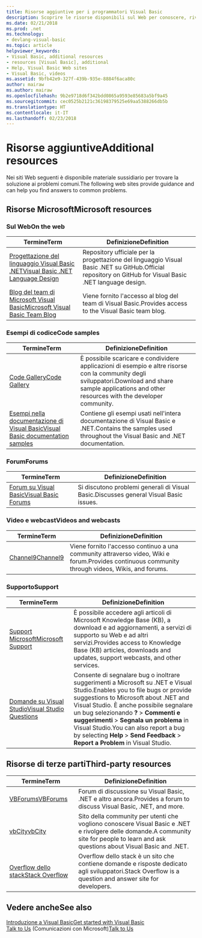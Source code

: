 ```yaml
---
title: Risorse aggiuntive per i programmatori Visual Basic
description: Scoprire le risorse disponibili sul Web per conoscere, rivolgere domande e ottenere informazioni dettagliate su Visual Basic.
ms.date: 02/21/2018
ms.prod: .net
ms.technology:
- devlang-visual-basic
ms.topic: article
helpviewer_keywords:
- Visual Basic, additional resources
- resources [Visual Basic], additional
- Help, Visual Basic Web sites
- Visual Basic, videos
ms.assetid: 9bfb42e9-327f-439b-935e-8884f6aca80c
author: mairaw
ms.author: mairaw
ms.openlocfilehash: 9b2e9718d6f342bdd0865a9593e85683a5bf9a45
ms.sourcegitcommit: cec0525b2121c36198379525e69aa5388266db5b
ms.translationtype: HT
ms.contentlocale: it-IT
ms.lasthandoff: 02/23/2018
---
```

# <a name="additional-resources"></a><span data-ttu-id="06b8c-103">Risorse aggiuntive</span><span class="sxs-lookup"><span data-stu-id="06b8c-103">Additional resources</span></span>

<span data-ttu-id="06b8c-104">Nei siti Web seguenti è disponibile materiale sussidiario per trovare la soluzione ai problemi comuni.</span><span class="sxs-lookup"><span data-stu-id="06b8c-104">The following web sites provide guidance and can help you find answers to common problems.</span></span>

## <a name="microsoft-resources"></a><span data-ttu-id="06b8c-105">Risorse Microsoft</span><span class="sxs-lookup"><span data-stu-id="06b8c-105">Microsoft resources</span></span>

### <a name="on-the-web"></a><span data-ttu-id="06b8c-106">Sul Web</span><span class="sxs-lookup"><span data-stu-id="06b8c-106">On the web</span></span>

|<span data-ttu-id="06b8c-107">Termine</span><span class="sxs-lookup"><span data-stu-id="06b8c-107">Term</span></span>|<span data-ttu-id="06b8c-108">Definizione</span><span class="sxs-lookup"><span data-stu-id="06b8c-108">Definition</span></span>|
|----------|----------------|
|[<span data-ttu-id="06b8c-109">Progettazione del linguaggio Visual Basic .NET</span><span class="sxs-lookup"><span data-stu-id="06b8c-109">Visual Basic .NET Language Design</span></span>](https://github.com/dotnet/vblang)|<span data-ttu-id="06b8c-110">Repository ufficiale per la progettazione del linguaggio Visual Basic .NET su GitHub.</span><span class="sxs-lookup"><span data-stu-id="06b8c-110">Official repository on GitHub for Visual Basic .NET language design.</span></span>|
|[<span data-ttu-id="06b8c-111">Blog del team di Microsoft Visual Basic</span><span class="sxs-lookup"><span data-stu-id="06b8c-111">Microsoft Visual Basic Team Blog</span></span>](https://blogs.msdn.microsoft.com/vbteam/)|<span data-ttu-id="06b8c-112">Viene fornito l'accesso al blog del team di Visual Basic.</span><span class="sxs-lookup"><span data-stu-id="06b8c-112">Provides access to the Visual Basic team blog.</span></span>|

### <a name="code-samples"></a><span data-ttu-id="06b8c-113">Esempi di codice</span><span class="sxs-lookup"><span data-stu-id="06b8c-113">Code samples</span></span>

|<span data-ttu-id="06b8c-114">Termine</span><span class="sxs-lookup"><span data-stu-id="06b8c-114">Term</span></span>|<span data-ttu-id="06b8c-115">Definizione</span><span class="sxs-lookup"><span data-stu-id="06b8c-115">Definition</span></span>|
|----------|----------------|
|[<span data-ttu-id="06b8c-116">Code Gallery</span><span class="sxs-lookup"><span data-stu-id="06b8c-116">Code Gallery</span></span>](https://code.msdn.microsoft.com/site/search?f%5B0%5D.Type=ProgrammingLanguage&f%5B0%5D.Value=VB&f%5B0%5D.Text=VB.NET)|<span data-ttu-id="06b8c-117">È possibile scaricare e condividere applicazioni di esempio e altre risorse con la community degli sviluppatori.</span><span class="sxs-lookup"><span data-stu-id="06b8c-117">Download and share sample applications and other resources with the developer community.</span></span>|
|[<span data-ttu-id="06b8c-118">Esempi nella documentazione di Visual Basic</span><span class="sxs-lookup"><span data-stu-id="06b8c-118">Visual Basic documentation samples</span></span>](https://github.com/dotnet/docs/tree/master/samples/snippets/visualbasic)|<span data-ttu-id="06b8c-119">Contiene gli esempi usati nell'intera documentazione di Visual Basic e .NET.</span><span class="sxs-lookup"><span data-stu-id="06b8c-119">Contains the samples used throughout the Visual Basic and .NET documentation.</span></span>|

### <a name="forums"></a><span data-ttu-id="06b8c-120">Forum</span><span class="sxs-lookup"><span data-stu-id="06b8c-120">Forums</span></span>

|<span data-ttu-id="06b8c-121">Termine</span><span class="sxs-lookup"><span data-stu-id="06b8c-121">Term</span></span>|<span data-ttu-id="06b8c-122">Definizione</span><span class="sxs-lookup"><span data-stu-id="06b8c-122">Definition</span></span>|
|----------|----------------|
|[<span data-ttu-id="06b8c-123">Forum su Visual Basic</span><span class="sxs-lookup"><span data-stu-id="06b8c-123">Visual Basic Forums</span></span>](https://social.msdn.microsoft.com/Forums/vstudio/en-US/home?forum=vbgeneral)|<span data-ttu-id="06b8c-124">Si discutono problemi generali di Visual Basic.</span><span class="sxs-lookup"><span data-stu-id="06b8c-124">Discusses general Visual Basic issues.</span></span>|

### <a name="videos-and-webcasts"></a><span data-ttu-id="06b8c-125">Video e webcast</span><span class="sxs-lookup"><span data-stu-id="06b8c-125">Videos and webcasts</span></span>

|<span data-ttu-id="06b8c-126">Termine</span><span class="sxs-lookup"><span data-stu-id="06b8c-126">Term</span></span>|<span data-ttu-id="06b8c-127">Definizione</span><span class="sxs-lookup"><span data-stu-id="06b8c-127">Definition</span></span>|
|----------|----------------|
|[<span data-ttu-id="06b8c-128">Channel9</span><span class="sxs-lookup"><span data-stu-id="06b8c-128">Channel9</span></span>](https://channel9.msdn.com/)|<span data-ttu-id="06b8c-129">Viene fornito l'accesso continuo a una community attraverso video, Wiki e forum.</span><span class="sxs-lookup"><span data-stu-id="06b8c-129">Provides continuous community through videos, Wikis, and forums.</span></span>|

### <a name="support"></a><span data-ttu-id="06b8c-130">Supporto</span><span class="sxs-lookup"><span data-stu-id="06b8c-130">Support</span></span>

|<span data-ttu-id="06b8c-131">Termine</span><span class="sxs-lookup"><span data-stu-id="06b8c-131">Term</span></span>|<span data-ttu-id="06b8c-132">Definizione</span><span class="sxs-lookup"><span data-stu-id="06b8c-132">Definition</span></span>|
|----------|----------------|
|[<span data-ttu-id="06b8c-133">Support Microsoft</span><span class="sxs-lookup"><span data-stu-id="06b8c-133">Microsoft Support</span></span>](https://support.microsoft.com)|<span data-ttu-id="06b8c-134">È possibile accedere agli articoli di Microsoft Knowledge Base (KB), a download e ad aggiornamenti, a servizi di supporto su Web e ad altri servizi.</span><span class="sxs-lookup"><span data-stu-id="06b8c-134">Provides access to Knowledge Base (KB) articles, downloads and updates, support webcasts, and other services.</span></span>|
|[<span data-ttu-id="06b8c-135">Domande su Visual Studio</span><span class="sxs-lookup"><span data-stu-id="06b8c-135">Visual Studio Questions</span></span>](https://developercommunity.visualstudio.com)|<span data-ttu-id="06b8c-136">Consente di segnalare bug o inoltrare suggerimenti a Microsoft su .NET e Visual Studio.</span><span class="sxs-lookup"><span data-stu-id="06b8c-136">Enables you to file bugs or provide suggestions to Microsoft about .NET and Visual Studio.</span></span> <span data-ttu-id="06b8c-137">È anche possibile segnalare un bug selezionando **?** > **Commenti e suggerimenti** > **Segnala un problema** in Visual Studio.</span><span class="sxs-lookup"><span data-stu-id="06b8c-137">You can also report a bug by selecting **Help** > **Send Feedback** > **Report a Problem** in Visual Studio.</span></span>|

## <a name="third-party-resources"></a><span data-ttu-id="06b8c-138">Risorse di terze parti</span><span class="sxs-lookup"><span data-stu-id="06b8c-138">Third-party resources</span></span>

|<span data-ttu-id="06b8c-139">Termine</span><span class="sxs-lookup"><span data-stu-id="06b8c-139">Term</span></span>|<span data-ttu-id="06b8c-140">Definizione</span><span class="sxs-lookup"><span data-stu-id="06b8c-140">Definition</span></span>|
|----------|----------------|
|[<span data-ttu-id="06b8c-141">VBForums</span><span class="sxs-lookup"><span data-stu-id="06b8c-141">VBForums</span></span>](http://www.vbforums.com/)|<span data-ttu-id="06b8c-142">Forum di discussione su Visual Basic, .NET e altro ancora.</span><span class="sxs-lookup"><span data-stu-id="06b8c-142">Provides a forum to discuss Visual Basic, .NET, and more.</span></span>|
|[<span data-ttu-id="06b8c-143">vbCity</span><span class="sxs-lookup"><span data-stu-id="06b8c-143">vbCity</span></span>](http://vbcity.com/)|<span data-ttu-id="06b8c-144">Sito della community per utenti che vogliono conoscere Visual Basic e .NET e rivolgere delle domande.</span><span class="sxs-lookup"><span data-stu-id="06b8c-144">A community site for people to learn and ask questions about Visual Basic and .NET.</span></span>|
|[<span data-ttu-id="06b8c-145">Overflow dello stack</span><span class="sxs-lookup"><span data-stu-id="06b8c-145">Stack Overflow</span></span>](https://stackoverflow.com/questions/tagged/vb.net)|<span data-ttu-id="06b8c-146">Overflow dello stack è un sito che contiene domande e risposte dedicato agli sviluppatori.</span><span class="sxs-lookup"><span data-stu-id="06b8c-146">Stack Overflow is a question and answer site for developers.</span></span>|

## <a name="see-also"></a><span data-ttu-id="06b8c-147">Vedere anche</span><span class="sxs-lookup"><span data-stu-id="06b8c-147">See also</span></span>

[<span data-ttu-id="06b8c-148">Introduzione a Visual Basic</span><span class="sxs-lookup"><span data-stu-id="06b8c-148">Get started with Visual Basic</span></span>](../../visual-basic/getting-started/index.md)  
<span data-ttu-id="06b8c-149">[Talk to Us](/visualstudio/ide/talk-to-us) (Comunicazioni con Microsoft)</span><span class="sxs-lookup"><span data-stu-id="06b8c-149">[Talk to Us](/visualstudio/ide/talk-to-us)</span></span>  
